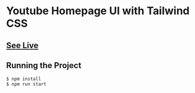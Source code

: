 # Youtube Homepage UI with Tailwind CSS

## [See Live](https://youtube-ui-tailwind.netlify.app/)

## Running the Project

```
$ npm install
$ npm run start
```
